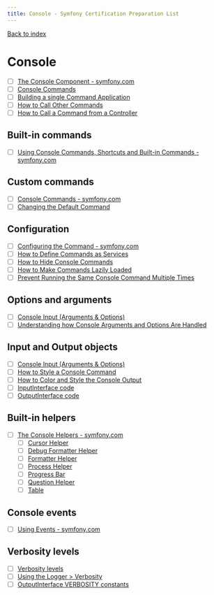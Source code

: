 ```yaml
---
title: Console - Symfony Certification Preparation List
---
```

[Back to index](../readme.md#table-of-contents)

# Console
- [ ] [The Console Component - symfony.com](https://symfony.com/doc/6.0/components/console.html)
- [ ] [Console Commands](https://symfony.com/doc/6.0/console.html)
- [ ] [Building a single Command Application](https://symfony.com/doc/6.0/components/console/single_command_tool.html)
- [ ] [How to Call Other Commands](https://symfony.com/doc/6.0/console/calling_commands.html)
- [ ] [How to Call a Command from a Controller](https://symfony.com/doc/6.0/console/command_in_controller.html)

## Built-in commands
- [ ] [Using Console Commands, Shortcuts and Built-in Commands - symfony.com](https://symfony.com/doc/6.0/components/console/usage.html)

## Custom commands
- [ ] [Console Commands - symfony.com](https://symfony.com/doc/6.0/console.html)
- [ ] [Changing the Default Command](https://symfony.com/doc/6.0/components/console/changing_default_command.html)

## Configuration
- [ ] [Configuring the Command - symfony.com](https://symfony.com/doc/6.0/console.html#configuring-the-command)
- [ ] [How to Define Commands as Services](https://symfony.com/doc/6.0/console/commands_as_services.html)
- [ ] [How to Hide Console Commands](https://symfony.com/doc/6.0/console/hide_commands.html)
- [ ] [How to Make Commands Lazily Loaded](https://symfony.com/doc/6.0/console/lazy_commands.html)
- [ ] [Prevent Running the Same Console Command Multiple Times](https://symfony.com/doc/6.0/console/lockable_trait.html)

## Options and arguments
- [ ] [Console Input (Arguments & Options)](https://symfony.com/doc/6.0/console/input.html)
- [ ] [Understanding how Console Arguments and Options Are Handled](https://symfony.com/doc/6.0/components/console/console_arguments.html)

## Input and Output objects
- [ ] [Console Input (Arguments & Options)](https://symfony.com/doc/6.0/console/input.html)
- [ ] [How to Style a Console Command](https://symfony.com/doc/6.0/console/style.html)
- [ ] [How to Color and Style the Console Output](https://symfony.com/doc/6.0/console/coloring.html)
- [ ] [InputInterface code](https://github.com/symfony/console/blob/6.0/Input/InputInterface.php)
- [ ] [OutputInterface code](https://github.com/symfony/console/blob/6.0/Output/OutputInterface.php)

## Built-in helpers
- [ ] [The Console Helpers - symfony.com](https://symfony.com/doc/6.0/components/console/helpers/index.html)
  - [ ] [Cursor Helper](https://symfony.com/doc/6.0/components/console/helpers/cursor.html)
  - [ ] [Debug Formatter Helper](https://symfony.com/doc/6.0/components/console/helpers/debug_formatter.html)
  - [ ] [Formatter Helper](https://symfony.com/doc/6.0/components/console/helpers/formatterhelper.html)
  - [ ] [Process Helper](https://symfony.com/doc/6.0/components/console/helpers/processhelper.html)
  - [ ] [Progress Bar](https://symfony.com/doc/6.0/components/console/helpers/progressbar.html)
  - [ ] [Question Helper](https://symfony.com/doc/6.0/components/console/helpers/questionhelper.html)
  - [ ] [Table](https://symfony.com/doc/6.0/components/console/helpers/table.html)

## Console events
- [ ] [Using Events - symfony.com](https://symfony.com/doc/6.0/components/console/events.html)

## Verbosity levels
- [ ] [Verbosity levels](https://symfony.com/doc/6.0/console/verbosity.html)
- [ ] [Using the Logger > Verbosity](https://symfony.com/doc/6.0/components/console/logger.html#verbosity)
- [ ] [OutputInterface VERBOSITY constants](https://github.com/symfony/symfony/blob/6.0/src/Symfony/Component/Console/Output/OutputInterface.php#L23)
